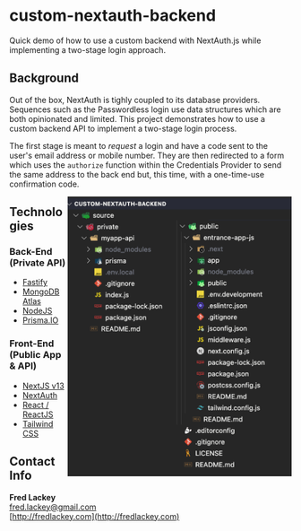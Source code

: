# custom-nextauth-backend

Quick demo of how to use a custom backend with NextAuth.js while implementing a two-stage login approach.

## Background  

Out of the box, NextAuth is tighly coupled to its database providers.  Sequences such as the Passwordless login use data structures which are both opinionated and limited.  This project demonstrates how to use a custom backend API to implement a two-stage login process.  

The first stage is meant to _request_ a login and have a code sent to the user's email address or mobile number.  They are then redirected to a form which uses the `authorize` function within the Credentials Provider to send the same address to the back end but, this time, with a one-time-use confirmation code.

<img align="right" width="400" src="https://github.com/FredLackey/custom-nextauth-backend/blob/main/assets/images/project.png?raw=true" />

## Technologies

### Back-End (Private API)

* [Fastify](https://fastify.dev/)
* [MongoDB Atlas](https://www.mongodb.com/atlas)
* [NodeJS](https://nodejs.org/)
* [Prisma.IO](https://www.prisma.io/)

### Front-End (Public App & API)

* [NextJS v13](https://nextjs.org/)
* [NextAuth](https://next-auth.js.org/)
* [React / ReactJS](https://react.dev/)
* [Tailwind CSS](https://tailwindcss.com/)

## Contact Info  

**Fred Lackey**  
[fred.lackey@gmail.com](mailto:fred.lackey@gmail.com)  
[http://fredlackey.com](http://fredlackey.com)  
